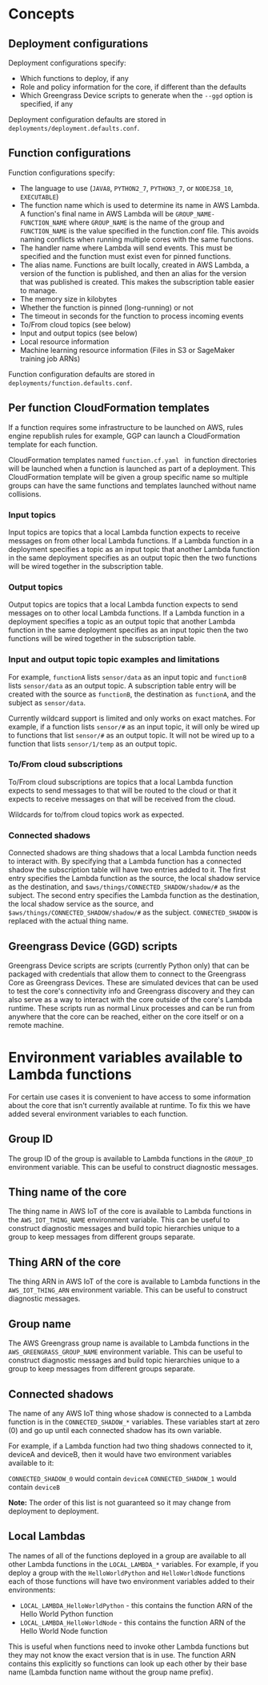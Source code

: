 # Concepts

## Deployment configurations

Deployment configurations specify:

- Which functions to deploy, if any
- Role and policy information for the core, if different than the defaults
- Which Greengrass Device scripts to generate when the `--ggd` option is specified, if any

Deployment configuration defaults are stored in `deployments/deployment.defaults.conf`.

## Function configurations

Function configurations specify:

- The language to use (`JAVA8`, `PYTHON2_7`, `PYTHON3_7`, or `NODEJS8_10`, `EXECUTABLE`)
- The function name which is used to determine its name in AWS Lambda.  A function's final name in AWS Lambda will be
`GROUP_NAME-FUNCTION_NAME` where `GROUP_NAME` is the name of the group and `FUNCTION_NAME` is the value specified in the
function.conf file.  This avoids naming conflicts when running multiple cores with the same functions.
- The handler name where Lambda will send events.  This must be specified and the function must exist even for pinned
functions.
- The alias name.  Functions are built locally, created in AWS Lambda, a version of the function is published, and then
an alias for the version that was published is created.  This makes the subscription table easier to manage.
- The memory size in kilobytes
- Whether the function is pinned (long-running) or not
- The timeout in seconds for the function to process incoming events
- To/From cloud topics (see below)
- Input and output topics (see below)
- Local resource information
- Machine learning resource information (Files in S3 or SageMaker training job ARNs)

Function configuration defaults are stored in `deployments/function.defaults.conf`.

## Per function CloudFormation templates

If a function requires some infrastructure to be launched on AWS, rules engine republish rules for example, GGP can
launch a CloudFormation template for each function.

CloudFormation templates named `function.cf.yaml ` in function directories will be launched when a function is launched
as part of a deployment.  This CloudFormation template will be given a group specific name so multiple groups can have
the same functions and templates launched without name collisions.

### Input topics

Input topics are topics that a local Lambda function expects to receive messages on from other local Lambda functions.
If a Lambda function in a deployment specifies a topic as an input topic that another Lambda function in the same
deployment specifies as an output topic then the two functions will be wired together in the subscription table.

### Output topics

Output topics are topics that a local Lambda function expects to send messages on to other local Lambda functions.
If a Lambda function in a deployment specifies a topic as an output topic that another Lambda function in the same
deployment specifies as an input topic then the two functions will be wired together in the subscription table.

### Input and output topic topic examples and limitations

For example, `functionA` lists `sensor/data` as an input topic and `functionB` lists `sensor/data` as an output topic.
A subscription table entry will be created with the source as `functionB`, the destination as `functionA`, and the
subject as `sensor/data`.

Currently wildcard support is limited and only works on exact matches.  For example, if a function lists `sensor/#` as
an input topic, it will only be wired up to functions that list `sensor/#` as an output topic.  It will not be wired up
to a function that lists `sensor/1/temp` as an output topic.

### To/From cloud subscriptions

To/From cloud subscriptions are topics that a local Lambda function expects to send messages to that will be routed to the
cloud or that it expects to receive messages on that will be received from the cloud.

Wildcards for to/from cloud topics work as expected.

### Connected shadows

Connected shadows are thing shadows that a local Lambda function needs to interact with.  By specifying that a Lambda
function has a connected shadow the subscription table will have two entries added to it.  The first entry specifies the
Lambda function as the source, the local shadow service as the destination, and `$aws/things/CONNECTED_SHADOW/shadow/#`
as the subject. The second entry specifies the Lambda function as the destination, the local shadow service as the
source, and `$aws/things/CONNECTED_SHADOW/shadow/#` as the subject.  `CONNECTED_SHADOW` is replaced with the actual
thing name.

## Greengrass Device (GGD) scripts

Greengrass Device scripts are scripts (currently Python only) that can be packaged with credentials that allow them to
connect to the Greengrass Core as Greengrass Devices.  These are simulated devices that can be used to test the core's
connectivity info and Greengrass discovery and they can also serve as a way to interact with the core outside of the
core's Lambda runtime.  These scripts run as normal Linux processes and can be run from anywhere that the core can be
reached, either on the core itself or on a remote machine.

# Environment variables available to Lambda functions

For certain use cases it is convenient to have access to some information about the core that isn't currently available
at runtime.  To fix this we have added several environment variables to each function.

## Group ID

The group ID of the group is available to Lambda functions in the `GROUP_ID` environment variable.
This can be useful to construct diagnostic messages.

## Thing name of the core

The thing name in AWS IoT of the core is available to Lambda functions in the `AWS_IOT_THING_NAME` environment variable.
This can be useful to construct diagnostic messages and build topic hierarchies unique to a group to keep messages from
different groups separate.

## Thing ARN of the core

The thing ARN in AWS IoT of the core is available to Lambda functions in the `AWS_IOT_THING_ARN` environment variable.
This can be useful to construct diagnostic messages.

## Group name

The AWS Greengrass group name is available to Lambda functions in the `AWS_GREENGRASS_GROUP_NAME` environment variable.
This can be useful to construct diagnostic messages and build topic hierarchies unique to a group to keep messages from
different groups separate.

## Connected shadows

The name of any AWS IoT thing whose shadow is connected to a Lambda function is in the `CONNECTED_SHADOW_*` variables.
These variables start at zero (0) and go up until each connected shadow has its own variable.

For example, if a Lambda function had two thing shadows connected to it, deviceA and deviceB, then it would have two
environment variables available to it:

`CONNECTED_SHADOW_0` would contain `deviceA`
`CONNECTED_SHADOW_1` would contain `deviceB`

**Note:** The order of this list is not guaranteed so it may change from deployment to deployment.

## Local Lambdas

The names of all of the functions deployed in a group are available to all other Lambda functions in the
`LOCAL_LAMBDA_*` variables.  For example, if you deploy a group with the `HelloWorldPython` and `HelloWorldNode`
functions each of those functions will have two environment variables added to their environments:

- `LOCAL_LAMBDA_HelloWorldPython` - this contains the function ARN of the Hello World Python function
- `LOCAL_LAMBDA_HelloWorldNode` - this contains the function ARN of the Hello World Node function

This is useful when functions need to invoke other Lambda functions but they may not know the exact version that is in
use.  The function ARN contains this explicitly so functions can look up each other by their base name (Lambda function
name without the group name prefix).
